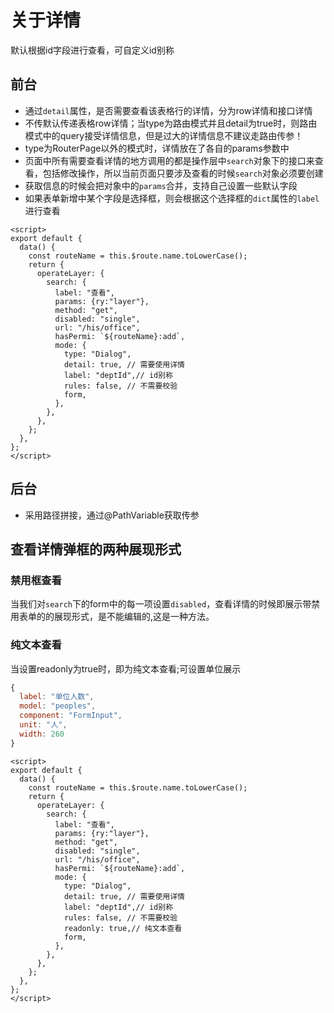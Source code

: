 # 关于详情

默认根据id字段进行查看，可自定义id别称

## 前台

- 通过`detail`属性，是否需要查看该表格行的详情，分为row详情和接口详情
- 不传默认传递表格row详情；当type为路由模式并且detail为true时，则路由模式中的query接受详情信息，但是过大的详情信息不建议走路由传参！
- type为RouterPage以外的模式时，详情放在了各自的params参数中
- 页面中所有需要查看详情的地方调用的都是操作层中`search`对象下的接口来查看，包括修改操作，所以当前页面只要涉及查看的时候`search`对象必须要创建
- 获取信息的时候会把对象中的`params`合并，支持自己设置一些默认字段
- 如果表单新增中某个字段是选择框，则会根据这个选择框的`dict`属性的`label`进行查看

```vue
<script>
export default {
  data() {
    const routeName = this.$route.name.toLowerCase();
    return {
      operateLayer: {
        search: {
          label: "查看",
          params: {ry:"layer"},
          method: "get",
          disabled: "single",
          url: "/his/office",
          hasPermi: `${routeName}:add`,
          mode: {
            type: "Dialog",
            detail: true, // 需要使用详情
            label: "deptId",// id别称
            rules: false, // 不需要校验
            form,
          },
        },
      },
    };
  },
};
</script>
```

## 后台
- 采用路径拼接，通过@PathVariable获取传参

## 查看详情弹框的两种展现形式

### 禁用框查看

当我们对`search`下的form中的每一项设置`disabled`，查看详情的时候即展示带禁用表单的的展现形式，是不能编辑的,这是一种方法。

### 纯文本查看

当设置readonly为true时，即为纯文本查看;可设置单位展示

```js
{
  label: "单位人数",
  model: "peoples",
  component: "FormInput",
  unit: "人",
  width: 260
}
```

```vue
<script>
export default {
  data() {
    const routeName = this.$route.name.toLowerCase();
    return {
      operateLayer: {
        search: {
          label: "查看",
          params: {ry:"layer"},
          method: "get",
          disabled: "single",
          url: "/his/office",
          hasPermi: `${routeName}:add`,
          mode: {
            type: "Dialog",
            detail: true, // 需要使用详情
            label: "deptId",// id别称
            rules: false, // 不需要校验
            readonly: true,// 纯文本查看
            form,
          },
        },
      },
    };
  },
};
</script>
```